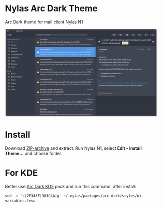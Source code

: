 # Nylas Arc Dark Theme

Arc Dark theme for mail client [Nylas N1](https://github.com/nylas/N1)

![Screenshot](preview.png)


# Install
Download [ZIP-archive](https://github.com/varlesh/Nylas-Arc-Dark-Theme/archive/master.zip) and extract. Run Nylas N1, select **Edit - Install Theme...** and choose folder.

# For KDE

Better use [Arc Dark KDE](https://github.com/varlesh/Arc-Dark-KDE) pack and run this command, after install:
```
sed -i 's|2F343F|383C4A|g' ~/.nylas/packages/arc-dark/styles/ui-variables.less
```

